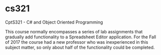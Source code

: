 # cs321
CptS321 - C# and Object Oriented Programming

This course normally encompasses a series of lab assignments that gradually add functionality to a Spreadsheet Editor application. 
For the Fall of 2017 the course had a new professor who was inexperienced in this subject matter, so only about half of the 
functionality could be completed. 
